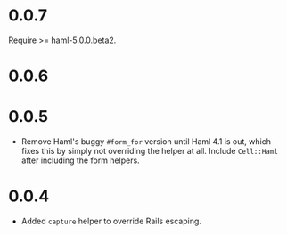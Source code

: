 # 0.0.7

Require >= haml-5.0.0.beta2.

# 0.0.6

# 0.0.5

* Remove Haml's buggy `#form_for` version until Haml 4.1 is out, which fixes this by simply not overriding the helper at all. Include `Cell::Haml` after including the form helpers.

# 0.0.4

* Added `capture` helper to override Rails escaping.
